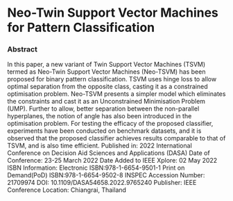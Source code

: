 # Neo-Twin Support Vector Machines for Pattern Classification
### Abstract 
In this paper, a new variant of Twin Support Vector Machines (TSVM) termed as Neo-Twin Support Vector Machines (Neo-TSVM) has been proposed for binary pattern classification. TSVM uses hinge loss to allow optimal separation from the opposite class, casting it as a constrained optimisation problem. Neo-TSVM presents a simpler model which eliminates the constraints and cast it as an Unconstrained Minimisation Problem (UMP). Further to allow, better separation between the non-parallel hyperplanes, the notion of angle has also been introduced in the optimisation problem. For testing the efficacy of the proposed classifier, experiments have been conducted on benchmark datasets, and it is observed that the proposed classifier achieves results comparable to that of TSVM, and is also time efficient.
Published in: 2022 International Conference on Decision Aid Sciences and Applications (DASA)
Date of Conference: 23-25 March 2022
Date Added to IEEE Xplore: 02 May 2022
ISBN Information:
Electronic ISBN:978-1-6654-9501-1
Print on Demand(PoD) ISBN:978-1-6654-9502-8
INSPEC Accession Number: 21709974
DOI: 10.1109/DASA54658.2022.9765240
Publisher: IEEE
Conference Location: Chiangrai, Thailand
